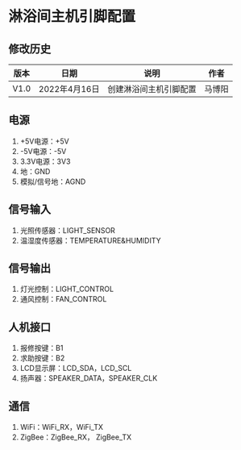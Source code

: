 # 淋浴间主机引脚配置  

## 修改历史  
|版本|日期|说明|作者|  
|----|----|----|----|  
|V1.0|2022年4月16日|创建淋浴间主机引脚配置|马博阳|  

## 电源  
1. +5V电源：+5V  
2. -5V电源：-5V  
3. 3.3V电源：3V3  
4. 地：GND  
5. 模拟/信号地：AGND  

## 信号输入  
1. 光照传感器：LIGHT_SENSOR  
2. 温湿度传感器：TEMPERATURE&HUMIDITY  

## 信号输出  
1. 灯光控制：LIGHT_CONTROL  
2. 通风控制：FAN_CONTROL  

## 人机接口  
1. 报修按键：B1  
2. 求助按键：B2  
3. LCD显示屏：LCD_SDA，LCD_SCL  
4. 扬声器：SPEAKER_DATA，SPEAKER_CLK  

## 通信  
1. WiFi：WiFi_RX，WiFi_TX  
2. ZigBee：ZigBee_RX， ZigBee_TX
